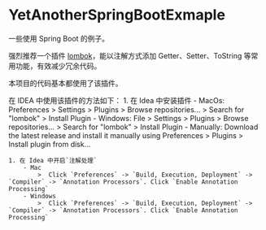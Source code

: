 # YetAnotherSpringBootExmaple

一些使用 Spring Boot 的例子。



强烈推荐一个插件 [lombok](https://github.com/mplushnikov/lombok-intellij-plugin)，能以注解方式添加 Getter、Setter、ToString 等常用功能，有效减少冗余代码。

本项目的代码基本都使用了该插件。

在 IDEA 中使用该插件的方法如下：
    1. 在 Idea 中安装插件
        - MacOs:
            Preferences > Settings > Plugins > Browse repositories... > Search for "lombok" > Install Plugin
        - Windows:
            File > Settings > Plugins > Browse repositories... > Search for "lombok" > Install Plugin
        - Manually:
            Download the latest release and install it manually using Preferences > Plugins > Install plugin from disk...

    1. 在 Idea 中开启`注解处理`
        - Mac
            >  Click `Preferences` -> `Build, Execution, Deployment` -> `Compiler` -> `Annotation Processors`. Click `Enable Annotation Processing`
        - Windows
            >  Click `Preferences` -> `Build, Execution, Deployment` -> `Compiler` -> `Annotation Processors`. Click `Enable Annotation Processing`

